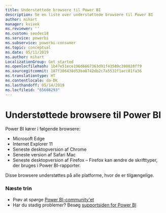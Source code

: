 ```yaml
---
title: Understøttede browsere til Power BI
description: Se en liste over understøttede browsere til Power BI
author: mihart
manager: kvivek
ms.reviewer: ''
ms.custom: seodec18
ms.service: powerbi
ms.subservice: powerbi-consumer
ms.topic: conceptual
ms.date: 05/11/2019
ms.author: mihart
LocalizationGroup: Get started
ms.openlocfilehash: 1b47e51ece196d6667363d91f43589c398828ff9
ms.sourcegitcommit: 187f306438d53ba8742db2c7a5532f1acc81fa36
ms.translationtype: HT
ms.contentlocale: da-DK
ms.lasthandoff: 05/14/2019
ms.locfileid: "65608293"
---
```

# <a name="supported-browsers-for-power-bi"></a>Understøttede browsere til Power BI
Power BI kører i følgende browsere:

* Microsoft Edge
* Internet Explorer 11
* Seneste desktopversion af Chrome
* Seneste version af Safari Mac
* Seneste desktopversion af Firefox – Firefox kan ændre de skrifttyper, der bruges i Power BI-rapporter.

Disse browsere understøttes på alle platforme, hvor de er tilgængelige.

### <a name="next-steps"></a>Næste trin
* Prøv at spørge [Power BI-community'et](http://community.powerbi.com/)
* Har du stadig problemer? Besøg [supportsiden for Power BI](https://powerbi.microsoft.com/support/)


